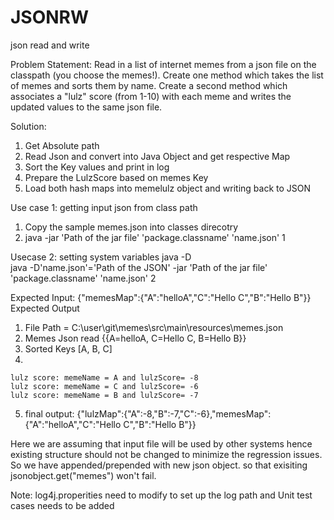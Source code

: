 # JSONRW
json read and write

Problem Statement: 
Read in a list of internet memes from a json file on the classpath (you choose the memes!). 
Create one method which takes the list of memes and sorts them by name. 
Create a second method which associates a "lulz" score (from 1-10) with each meme 
and writes the updated values to the same json file.

Solution:

1. Get Absolute path
2. Read Json and convert into Java Object and get respective Map
3. Sort the Key values and print in log
4. Prepare the LulzScore based on memes Key
5. Load both hash maps into memelulz object and writing back to JSON

Use case 1: getting input json from class path
  1. Copy the sample memes.json into classes direcotry
  2. java -jar 'Path of the jar file' 'package.classname' 'name.json' 1

Usecase 2: setting system variables java -D  
  java -D'name.json'='Path of the JSON' -jar 'Path of the jar file' 'package.classname' 'name.json' 2

Expected Input:
{"memesMap":{"A":"helloA","C":"Hello C","B":"Hello B"}}
Expected Output
  1. File Path = C:\user\git\memes\src\main\resources\memes.json
  2. Memes Json read {{A=helloA, C=Hello C, B=Hello B}}
  3. Sorted Keys [A, B, C]
  4. 
    lulz score: memeName = A and lulzScore= -8
    lulz score: memeName = C and lulzScore= -6
    lulz score: memeName = B and lulzScore= -7

  5. final output: 
    {"lulzMap":{"A":-8,"B":-7,"C":-6},"memesMap":{"A":"helloA","C":"Hello C","B":"Hello B"}}

  Here we are assuming that input file will be used by other systems hence existing structure should not be changed
  to minimize the regression issues. So we have appended/prepended with new json object. so that exisiting jsonobject.get("memes") won't fail.


Note: log4j.properities need to modify to set up the log path and Unit test cases needs to be added
 
